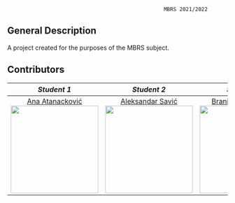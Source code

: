 
                                                      MBRS 2021/2022
                                                      
## General Description

A project created for the purposes of the MBRS subject.

## Contributors

|       *Student 1*       |       *Student 2*       |       *Student 3*       |
|:----------------------:|:----------------------:|:----------------------:|
| [Ana Atanacković](https://github.com/Ana00000/) <br> <img src="https://avatars.githubusercontent.com/u/57576323?s=400&u=1ef5aae0fac636355c779a07004eb66378464adc&v=4" width="200" height="200"> | [Aleksandar Savić](https://github.com/aca24) <br> <img src="https://avatars.githubusercontent.com/u/57627600?v=4" width="200" height="200"> | [Branislav Dobrokes](https://github.com/braned98) <br> <img src="https://avatars.githubusercontent.com/u/41323689?v=4" width="200" height="200"> |



